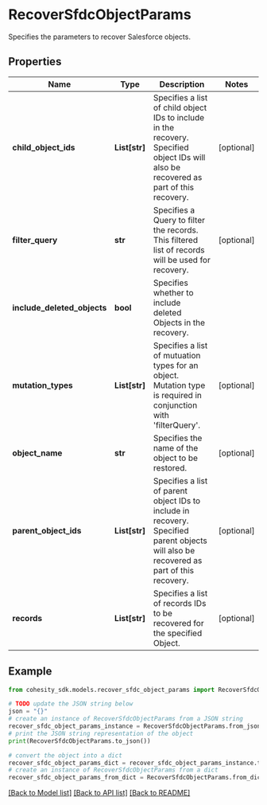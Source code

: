 # RecoverSfdcObjectParams

Specifies the parameters to recover Salesforce objects.

## Properties

Name | Type | Description | Notes
------------ | ------------- | ------------- | -------------
**child_object_ids** | **List[str]** | Specifies a list of child object IDs to include in the recovery. Specified object IDs will also be recovered as part of this recovery. | [optional] 
**filter_query** | **str** | Specifies a Query to filter the records. This filtered list of records will be used for recovery. | [optional] 
**include_deleted_objects** | **bool** | Specifies whether to include deleted Objects in the recovery. | 
**mutation_types** | **List[str]** | Specifies a list of mutuation types for an object. Mutation type is required in conjunction with &#39;filterQuery&#39;. | [optional] 
**object_name** | **str** | Specifies the name of the object to be restored. | [optional] 
**parent_object_ids** | **List[str]** | Specifies a list of parent object IDs to include in recovery. Specified parent objects will also be recovered as part of this recovery. | [optional] 
**records** | **List[str]** | Specifies a list of records IDs to be recovered for the specified Object. | [optional] 

## Example

```python
from cohesity_sdk.models.recover_sfdc_object_params import RecoverSfdcObjectParams

# TODO update the JSON string below
json = "{}"
# create an instance of RecoverSfdcObjectParams from a JSON string
recover_sfdc_object_params_instance = RecoverSfdcObjectParams.from_json(json)
# print the JSON string representation of the object
print(RecoverSfdcObjectParams.to_json())

# convert the object into a dict
recover_sfdc_object_params_dict = recover_sfdc_object_params_instance.to_dict()
# create an instance of RecoverSfdcObjectParams from a dict
recover_sfdc_object_params_from_dict = RecoverSfdcObjectParams.from_dict(recover_sfdc_object_params_dict)
```
[[Back to Model list]](../README.md#documentation-for-models) [[Back to API list]](../README.md#documentation-for-api-endpoints) [[Back to README]](../README.md)


